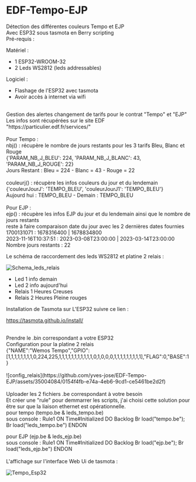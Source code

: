# EDF-Tempo-EJP
Détection des différentes couleurs Tempo et EJP<br>
Avec ESP32 sous tasmota en Berry scripting<br>
Pré-requis :<br>

Matériel :<br>
 - 1 ESP32-WROOM-32
 - 2 Leds WS2812 (leds addressables)<br>
 
Logiciel :<br>
 - Flashage de l'ESP32 avec tasmota
 - Avoir accès à internet via wifi

<br>
Gestion des alertes changement de tarifs pour le contrat "Tempo" et "EJP"<br>
Les infos sont récupérées sur le site EDF "https://particulier.edf.fr/services/"<br>
<br>
Pour Tempo :<br>
nbj() : récupère le nombre de jours restants pour les 3 tarifs Bleu, Blanc et Rouge<br>
{'PARAM_NB_J_BLEU': 224, 'PARAM_NB_J_BLANC': 43, 'PARAM_NB_J_ROUGE': 22}<br>
Jours Restant : Bleu = 224 - Blanc = 43 - Rouge = 22<br>
<br>
couleurj() : récupère les infos couleurs du jour et du lendemain<br>
{'couleurJourJ': 'TEMPO_BLEU', 'couleurJourJ1': 'TEMPO_BLEU'}<br>
Aujourd hui : TEMPO_BLEU - Demain : TEMPO_BLEU<br>
<br>
Pour EJP :<br>
ejp() : récupère les infos EJP du jour et du lendemain ainsi que le nombre de jours restants<br>
reste à faire comparaison date du jour avec les 2 dernières dates fournies<br>
1700131071 : 1678316400 | 1678834800<br>
2023-11-16T10:37:51 : 2023-03-08T23:00:00 | 2023-03-14T23:00:00<br>
 Nombre jours restants : 22<br>

Le schéma de raccordement des leds WS2812 et platine 2 relais :

![Schema_leds_relais](https://github.com/yves-jose/EDF-Tempo-EJP/assets/35004084/b1175d5a-1297-4329-9e6a-9628e009dc6c)

- Led 1 info demain
- Led 2 info aujourd'hui
- Relais 1 Heures Creuses
- Relais 2 Heures Pleine rouges


Installation de Tasmota sur L'ESP32 suivre ce lien :

https://tasmota.github.io/install/

<br>
Prendre le .bin correspondant a votre ESP32
<br>
Configuration pour la platine 2 relais<br>
{"NAME":"Wemos Tempo","GPIO":[1,1,1,1,1,1,1,1,0,224,225,1,1,1,1,1,1,1,1,1,1,1,0,1,0,0,0,1,1,1,1,1,1,1,1,1],"FLAG":0,"BASE":1}<br>
<br>
![config_relais](https://github.com/yves-jose/EDF-Tempo-EJP/assets/35004084/0154f4fb-e74a-4eb6-9cd1-ce5461be2d2f)
<br>
<br>
Uploader les 2 fichiers .be correspondant à votre besoin<br>
Et créer une "rule" pour demmarrer les scripts, j'ai choisi cette solution pour être sur que la liaison ethernet est opérationnelle.<br>
pour tempo (tempo.be & leds_tempo.be)<br>
sous console : Rule1 ON Time#Initialized DO Backlog Br load("tempo.be"); Br load("leds_tempo.be") ENDON<br>

pour EJP (ejp.be & leds_ejp.be)<br>
sous console : Rule1 ON Time#Initialized DO Backlog Br load("ejp.be"); Br load("leds_ejp.be") ENDON<br>
<br>
L'affichage sur l'interface Web Ui de tasmota :<br>

![Tempo_Esp32](https://github.com/yves-jose/EDF-Tempo-EJP/assets/35004084/b95595db-d62b-4162-81fb-ad4eacb151f0)




